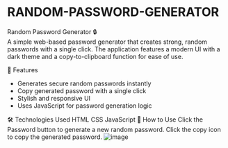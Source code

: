 # RANDOM-PASSWORD-GENERATOR
Random Password Generator 🔒 <br>
A simple web-based password generator that creates strong, random passwords with a single click. The application features a modern UI with a dark theme and a copy-to-clipboard function for ease of use.

🚀 Features<br>
- Generates secure random passwords instantly
- Copy generated password with a single click
- Stylish and responsive UI
- Uses JavaScript for password generation logic <br>
  
🛠️ Technologies Used
HTML
CSS
JavaScript
📌 How to Use
Click the Password button to generate a new random password.
Click the copy icon to copy the generated password.
![image](https://github.com/user-attachments/assets/2620fc73-472f-40e6-b9c5-fc7e207a9fa9)
